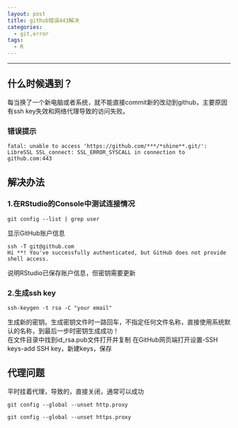 ```yaml
---
layout: post
title: github错误443解决
categories:
  - git,error
tags:
  - R
---
```

***


## 什么时候遇到？

每当换了一个新电脑或者系统，就不能直接commit新的改动到github，主要原因有ssh key失效和网络代理导致的访问失败。

### 错误提示

```
fatal: unable to access 'https://github.com/***/*shine**.git/': LibreSSL SSL_connect: SSL_ERROR_SYSCALL in connection to github.com:443
```

## 解决办法

### 1.在RStudio的Console中测试连接情况
```
git config --list | grep user
```
显示GitHub账户信息
```
ssh -T git@github.com
Hi **! You've successfully authenticated, but GitHub does not provide shell access.
```
说明RStudio已保存账户信息，但密钥需要更新

### 2.生成ssh key
```
ssh-keygen -t rsa -C "your email"
```
生成新的密钥。生成密钥文件时一路回车，不指定任何文件名称，直接使用系统默认的名称，到最后一步时密钥生成成功！  
在文件目录中找到id_rsa.pub文件打开并复制
在GitHub网页端打开设置-SSH keys-add SSH key，新建keys，保存
  
## 代理问题
平时挂着代理，导致的，直接关闭，通常可以成功

```
git config --global --unset http.proxy

git config --global --unset https.proxy
```

